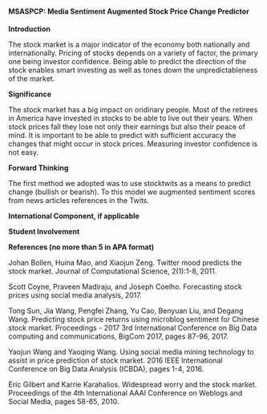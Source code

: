 #### MSASPCP: Media Sentiment Augmented Stock Price Change Predictor

**Introduction**

The stock market is a major indicator of the economy both nationally and internationally. Pricing of stocks depends on a variety of factor, the primary one being investor confidence. Being able to predict the direction of the stock enables smart investing as well as tones down the unpredictableness of the market. 

**Significance**

The stock market has a big impact on oridinary people. Most of the retirees in America have invested in stocks to be able to live out their years. When stock prices fall they lose not only their earnings but also their peace of mind. It is important to be able to predict with sufficient accuracy the changes that might occur in stock prices. Measuring investor confidence is not easy. 

**Forward Thinking**

The first method we adopted was to use stocktwits as a means to predict change (bullish or bearish). To this model we augmented sentiment scores from news articles references in the Twits.

**International Component, if applicable**



**Student Involvement**



**References (no more than 5 in APA format)**

Johan Bollen, Huina Mao, and Xiaojun Zeng. Twitter mood predicts the stock market. Journal of Computational Science, 2(1):1-8, 2011.

Scott Coyne, Praveen Madiraju, and Joseph Coelho. Forecasting stock prices using social media analysis, 2017.

Tong Sun, Jia Wang, Pengfei Zhang, Yu Cao, Benyuan Liu, and Degang Wang. Predicting stock price returns using microblog sentiment for Chinese stock market. Proceedings - 2017 3rd International Conference on Big Data computing and communications, BigCom 2017, pages 87-96, 2017.

Yaojun Wang and Yaoqing Wang. Using social media mining technology to assist in price prediction of stock market. 2016 IEEE International Conference on Big Data Analysis (ICBDA), pages 1-4, 2016.

Eric Gilbert and Karrie Karahalios. Widespread worry and the stock market. Proceedings of the 4th International AAAI Conference on Weblogs and Social Media, pages 58-65, 2010.

